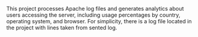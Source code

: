 This project processes Apache log files and generates analytics about users accessing the server, including usage percentages by country, operating system, and browser.
For simplicity, there is a log file located in the project with lines taken from sented log.
